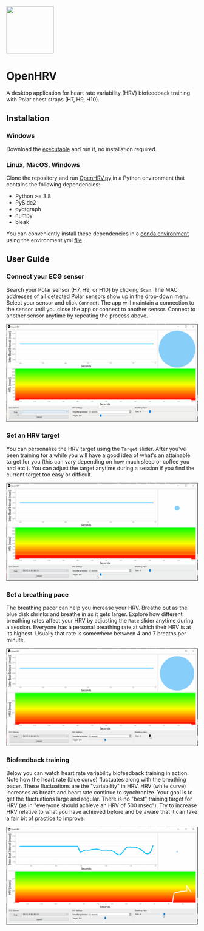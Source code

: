 <img src="https://github.com/JanCBrammer/OpenHRV/raw/main/logo.png" width="125" height="125" />

# OpenHRV

A desktop application for heart rate variability (HRV) biofeedback training with
Polar chest straps (H7, H9, H10).

## Installation

### Windows
Download the [executable]() and run it, no installation required.

### Linux, MacOS, Windows

Clone the repository and run [OpenHRV.py](https://github.com/JanCBrammer/OpenHRV/blob/main/OpenHRV.py)
in a Python environment that contains the following dependencies:

* Python >= 3.8
* PySide2
* pyqtgraph
* numpy
* bleak

You can conveniently install these dependencies in a
[conda environment](https://docs.conda.io/projects/conda/en/latest/user-guide/tasks/manage-environments.html#creating-an-environment-from-an-environment-yml-file)
using the environment.yml [file](https://github.com/JanCBrammer/OpenHRV/blob/main/environment.yml).


## User Guide

### Connect your ECG sensor
Search your Polar sensor (H7, H9, or H10) by clicking `Scan`. The MAC addresses
of all detected Polar sensors show up in the drop-down menu. Select your sensor
and click `Connect`. The app will maintain a connection to the sensor until you
close the app or connect to another sensor. Connect to another sensor anytime by
repeating the process above.

![connect_sensor](connect_sensor.gif)

### Set an HRV target
You can personalize the HRV target using the `Target` slider. After you've
been training for a while you will have a good idea of what's an attainable target
for you (this can vary depending on how much sleep or coffee you had etc.). You
can adjust the target anytime during a session if you find the current target too
easy or difficult.

![adjust_hrv_target](adjust_hrv_target.gif)

### Set a breathing pace
The breathing pacer can help you increase your HRV. Breathe out as the blue
disk shrinks and breathe in as it gets larger. Explore how different breathing rates
affect your HRV by adjusting the `Rate` slider anytime during a session. Everyone
has a personal breathing rate at which their HRV is at its highest. Usually that
rate is somewhere between 4 and 7 breaths per minute.

![adjust_breathing_pacer](adjust_breathing_pacer.gif)


### Biofeedback training
Below you can watch heart rate variability biofeedback training in action. Note
how the heart rate (blue curve) fluctuates along with the breathing pacer. These
fluctuations are the "variability" in HRV. HRV (white curve) increases as breath
and heart rate continue to synchronize. Your goal is to get the fluctuations
large and regular. There is no "best" training target for HRV (as in "everyone
should achieve an HRV of 500 msec"). Try to increase HRV relative to what you
have achieved before and be aware that it can take a fair bit of practice to
improve.

![biofeedback_demo](biofeedback_demo.gif)
